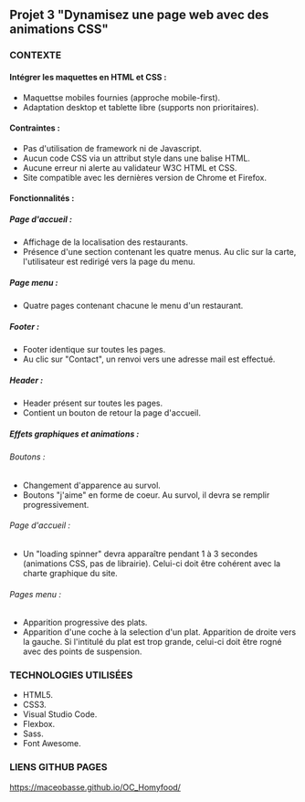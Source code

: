 ## Projet 3 "Dynamisez une page web avec des animations CSS"

### CONTEXTE

#### Intégrer les maquettes en HTML et CSS :

- Maquettse mobiles fournies (approche mobile-first).
- Adaptation desktop et tablette libre (supports non prioritaires).

#### Contraintes :

- Pas d'utilisation de framework ni de Javascript.
- Aucun code CSS via un attribut style dans une balise HTML.
- Aucune erreur ni alerte au validateur W3C HTML et CSS.
- Site compatible avec les dernières version de Chrome et Firefox.

#### Fonctionnalités :

##### Page d'accueil :

- Affichage de la localisation des restaurants.
- Présence d'une section contenant les quatre menus. Au clic sur la carte, l'utilisateur est redirigé vers la page du menu.

##### Page menu :

- Quatre pages contenant chacune le menu d'un restaurant.

##### Footer :

- Footer identique sur toutes les pages.
- Au clic sur "Contact", un renvoi vers une adresse mail est effectué.

##### Header :

- Header présent sur toutes les pages.
- Contient un bouton de retour la page d'accueil.

##### Effets graphiques et animations :

###### Boutons :

- Changement d'apparence au survol.
- Boutons "j'aime" en forme de coeur. Au survol, il devra se remplir progressivement.

###### Page d'accueil :

- Un "loading spinner" devra apparaître pendant 1 à 3 secondes (animations CSS, pas de librairie). Celui-ci doit être cohérent avec la charte graphique du site.

###### Pages menu :

- Apparition progressive des plats.
- Apparition d'une coche à la selection d'un plat. Apparition de droite vers la gauche. Si l'intitulé du plat est trop grande, celui-ci doit être rogné avec des points de suspension.

### TECHNOLOGIES UTILISÉES

- HTML5.
- CSS3.
- Visual Studio Code.
- Flexbox.
- Sass.
- Font Awesome.

### LIENS GITHUB PAGES

https://maceobasse.github.io/OC_Homyfood/
